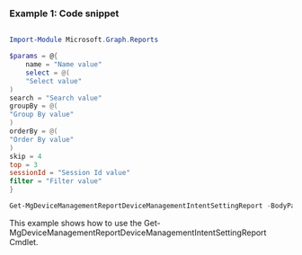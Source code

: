 ### Example 1: Code snippet

```powershell

Import-Module Microsoft.Graph.Reports

$params = @{
	name = "Name value"
	select = @(
	"Select value"
)
search = "Search value"
groupBy = @(
"Group By value"
)
orderBy = @(
"Order By value"
)
skip = 4
top = 3
sessionId = "Session Id value"
filter = "Filter value"
}

Get-MgDeviceManagementReportDeviceManagementIntentSettingReport -BodyParameter $params

```
This example shows how to use the Get-MgDeviceManagementReportDeviceManagementIntentSettingReport Cmdlet.

